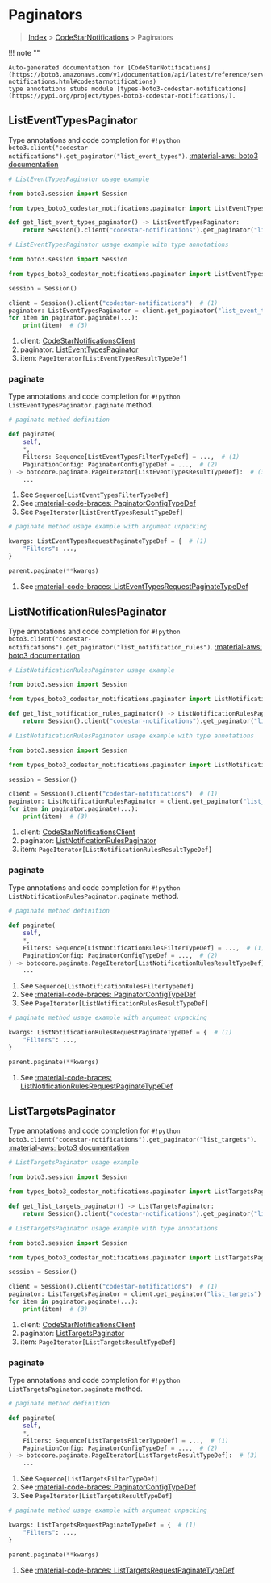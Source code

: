 # Paginators

> [Index](../README.md) > [CodeStarNotifications](./README.md) > Paginators

!!! note ""

    Auto-generated documentation for [CodeStarNotifications](https://boto3.amazonaws.com/v1/documentation/api/latest/reference/services/codestar-notifications.html#codestarnotifications)
    type annotations stubs module [types-boto3-codestar-notifications](https://pypi.org/project/types-boto3-codestar-notifications/).

## ListEventTypesPaginator

Type annotations and code completion for `#!python boto3.client("codestar-notifications").get_paginator("list_event_types")`.
[:material-aws: boto3 documentation](https://boto3.amazonaws.com/v1/documentation/api/latest/reference/services/codestar-notifications/paginator/ListEventTypes.html#CodeStarNotifications.Paginator.ListEventTypes)

```python
# ListEventTypesPaginator usage example

from boto3.session import Session

from types_boto3_codestar_notifications.paginator import ListEventTypesPaginator

def get_list_event_types_paginator() -> ListEventTypesPaginator:
    return Session().client("codestar-notifications").get_paginator("list_event_types")
```

```python
# ListEventTypesPaginator usage example with type annotations

from boto3.session import Session

from types_boto3_codestar_notifications.paginator import ListEventTypesPaginator

session = Session()

client = Session().client("codestar-notifications")  # (1)
paginator: ListEventTypesPaginator = client.get_paginator("list_event_types")  # (2)
for item in paginator.paginate(...):
    print(item)  # (3)
```

1. client: [CodeStarNotificationsClient](./client.md)
2. paginator: [ListEventTypesPaginator](./paginators.md#listeventtypespaginator)
3. item: `PageIterator[ListEventTypesResultTypeDef]`


### paginate

Type annotations and code completion for `#!python ListEventTypesPaginator.paginate` method.

```python
# paginate method definition

def paginate(
    self,
    *,
    Filters: Sequence[ListEventTypesFilterTypeDef] = ...,  # (1)
    PaginationConfig: PaginatorConfigTypeDef = ...,  # (2)
) -> botocore.paginate.PageIterator[ListEventTypesResultTypeDef]:  # (3)
    ...
```

1. See `Sequence[ListEventTypesFilterTypeDef]`
2. See [:material-code-braces: PaginatorConfigTypeDef](./type_defs.md#paginatorconfigtypedef)
3. See `PageIterator[ListEventTypesResultTypeDef]`


```python
# paginate method usage example with argument unpacking

kwargs: ListEventTypesRequestPaginateTypeDef = {  # (1)
    "Filters": ...,
}

parent.paginate(**kwargs)
```

1. See [:material-code-braces: ListEventTypesRequestPaginateTypeDef](./type_defs.md#listeventtypesrequestpaginatetypedef)
## ListNotificationRulesPaginator

Type annotations and code completion for `#!python boto3.client("codestar-notifications").get_paginator("list_notification_rules")`.
[:material-aws: boto3 documentation](https://boto3.amazonaws.com/v1/documentation/api/latest/reference/services/codestar-notifications/paginator/ListNotificationRules.html#CodeStarNotifications.Paginator.ListNotificationRules)

```python
# ListNotificationRulesPaginator usage example

from boto3.session import Session

from types_boto3_codestar_notifications.paginator import ListNotificationRulesPaginator

def get_list_notification_rules_paginator() -> ListNotificationRulesPaginator:
    return Session().client("codestar-notifications").get_paginator("list_notification_rules")
```

```python
# ListNotificationRulesPaginator usage example with type annotations

from boto3.session import Session

from types_boto3_codestar_notifications.paginator import ListNotificationRulesPaginator

session = Session()

client = Session().client("codestar-notifications")  # (1)
paginator: ListNotificationRulesPaginator = client.get_paginator("list_notification_rules")  # (2)
for item in paginator.paginate(...):
    print(item)  # (3)
```

1. client: [CodeStarNotificationsClient](./client.md)
2. paginator: [ListNotificationRulesPaginator](./paginators.md#listnotificationrulespaginator)
3. item: `PageIterator[ListNotificationRulesResultTypeDef]`


### paginate

Type annotations and code completion for `#!python ListNotificationRulesPaginator.paginate` method.

```python
# paginate method definition

def paginate(
    self,
    *,
    Filters: Sequence[ListNotificationRulesFilterTypeDef] = ...,  # (1)
    PaginationConfig: PaginatorConfigTypeDef = ...,  # (2)
) -> botocore.paginate.PageIterator[ListNotificationRulesResultTypeDef]:  # (3)
    ...
```

1. See `Sequence[ListNotificationRulesFilterTypeDef]`
2. See [:material-code-braces: PaginatorConfigTypeDef](./type_defs.md#paginatorconfigtypedef)
3. See `PageIterator[ListNotificationRulesResultTypeDef]`


```python
# paginate method usage example with argument unpacking

kwargs: ListNotificationRulesRequestPaginateTypeDef = {  # (1)
    "Filters": ...,
}

parent.paginate(**kwargs)
```

1. See [:material-code-braces: ListNotificationRulesRequestPaginateTypeDef](./type_defs.md#listnotificationrulesrequestpaginatetypedef)
## ListTargetsPaginator

Type annotations and code completion for `#!python boto3.client("codestar-notifications").get_paginator("list_targets")`.
[:material-aws: boto3 documentation](https://boto3.amazonaws.com/v1/documentation/api/latest/reference/services/codestar-notifications/paginator/ListTargets.html#CodeStarNotifications.Paginator.ListTargets)

```python
# ListTargetsPaginator usage example

from boto3.session import Session

from types_boto3_codestar_notifications.paginator import ListTargetsPaginator

def get_list_targets_paginator() -> ListTargetsPaginator:
    return Session().client("codestar-notifications").get_paginator("list_targets")
```

```python
# ListTargetsPaginator usage example with type annotations

from boto3.session import Session

from types_boto3_codestar_notifications.paginator import ListTargetsPaginator

session = Session()

client = Session().client("codestar-notifications")  # (1)
paginator: ListTargetsPaginator = client.get_paginator("list_targets")  # (2)
for item in paginator.paginate(...):
    print(item)  # (3)
```

1. client: [CodeStarNotificationsClient](./client.md)
2. paginator: [ListTargetsPaginator](./paginators.md#listtargetspaginator)
3. item: `PageIterator[ListTargetsResultTypeDef]`


### paginate

Type annotations and code completion for `#!python ListTargetsPaginator.paginate` method.

```python
# paginate method definition

def paginate(
    self,
    *,
    Filters: Sequence[ListTargetsFilterTypeDef] = ...,  # (1)
    PaginationConfig: PaginatorConfigTypeDef = ...,  # (2)
) -> botocore.paginate.PageIterator[ListTargetsResultTypeDef]:  # (3)
    ...
```

1. See `Sequence[ListTargetsFilterTypeDef]`
2. See [:material-code-braces: PaginatorConfigTypeDef](./type_defs.md#paginatorconfigtypedef)
3. See `PageIterator[ListTargetsResultTypeDef]`


```python
# paginate method usage example with argument unpacking

kwargs: ListTargetsRequestPaginateTypeDef = {  # (1)
    "Filters": ...,
}

parent.paginate(**kwargs)
```

1. See [:material-code-braces: ListTargetsRequestPaginateTypeDef](./type_defs.md#listtargetsrequestpaginatetypedef)
